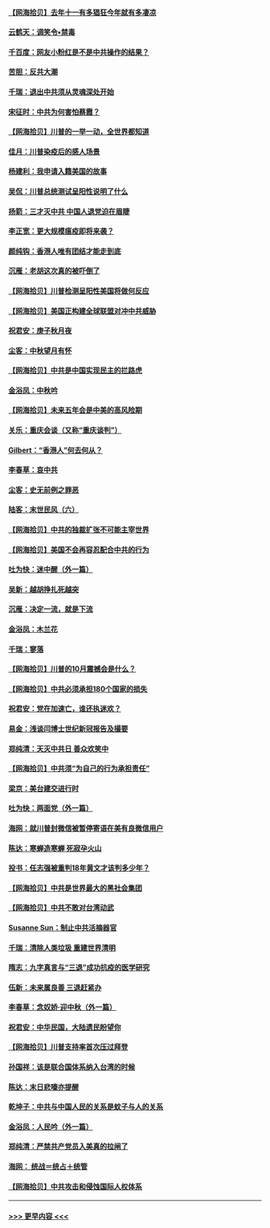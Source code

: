 #### [【网海拾贝】去年十一有多猖狂今年就有多凄凉](../pages/nsc993/n12463649.md?t=10091751) 
#### [云鹤天：调笑令▪禁毒](../pages/nsc993/n12462975.md?t=10091751) 
#### [千百度：网友小粉红是不是中共操作的结果？](../pages/nsc993/n12461025.md?t=10091751) 
#### [苦胆：反共大潮](../pages/nsc993/n12459469.md?t=10091751) 
#### [千瑞：退出中共须从灵魂深处开始](../pages/nsc993/n12459437.md?t=10091751) 
#### [宋征时：中共为何害怕蔡霞？](../pages/nsc993/n12459097.md?t=10091751) 
#### [【网海拾贝】川普的一举一动，全世界都知道](../pages/nsc993/n12458825.md?t=10091751) 
#### [佳月：川普染疫后的感人场景](../pages/nsc993/n12456994.md?t=10091751) 
#### [杨建利：我申请入籍美国的故事](../pages/nsc993/n12455635.md?t=10091751) 
#### [吴侃：川普总统测试呈阳性说明了什么](../pages/nsc993/n12451869.md?t=10091751) 
#### [扬箭：三才灭中共 中国人退党迫在眉睫](../pages/nsc993/n12451842.md?t=10091751) 
#### [李正宽：更大规模瘟疫即将来袭？](../pages/nsc993/n12451455.md?t=10091751) 
#### [颜纯钩：香港人唯有团结才能走到底](../pages/nsc993/n12450870.md?t=10091751) 
#### [沉雁：老胡这次真的被吓倒了](../pages/nsc993/n12449796.md?t=10091751) 
#### [【网海拾贝】川普检测呈阳性美国将做何反应](../pages/nsc993/n12449042.md?t=10091751) 
#### [【网海拾贝】美国正构建全球联盟对冲中共威胁](../pages/nsc993/n12446580.md?t=10091751) 
#### [祝君安：庚子秋月夜](../pages/nsc993/n12445870.md?t=10091751) 
#### [尘客：中秋望月有怀](../pages/nsc993/n12444632.md?t=10091751) 
#### [【网海拾贝】中共是中国实现民主的拦路虎](../pages/nsc993/n12443573.md?t=10091751) 
#### [金浴凤：中秋吟](../pages/nsc993/n12441773.md?t=10091751) 
#### [【网海拾贝】未来五年会是中美的高风险期](../pages/nsc993/n12440760.md?t=10091751) 
#### [关乐：重庆会谈（又称“重庆谈判”）](../pages/nsc993/n12437525.md?t=10091751) 
#### [Gilbert：“香港人”何去何从？](../pages/nsc993/n12435894.md?t=10091751) 
#### [李春草：哀中共](../pages/nsc993/n12435874.md?t=10091751) 
#### [尘客：史无前例之罪恶](../pages/nsc993/n12435762.md?t=10091751) 
#### [陆客：末世民风（六）](../pages/nsc993/n12435354.md?t=10091751) 
#### [【网海拾贝】中共的独裁扩张不可能主宰世界](../pages/nsc993/n12435151.md?t=10091751) 
#### [【网海拾贝】美国不会再容忍配合中共的行为](../pages/nsc993/n12433808.md?t=10091751) 
#### [吐为快：迷中醒（外一篇）](../pages/nsc993/n12433585.md?t=10091751) 
#### [吴新：越胡挣扎死越突](../pages/nsc993/n12433562.md?t=10091751) 
#### [沉雁：决定一流，就是下流](../pages/nsc993/n12432128.md?t=10091751) 
#### [金浴凤：木兰花](../pages/nsc993/n12432124.md?t=10091751) 
#### [千瑞：寥落](../pages/nsc993/n12432071.md?t=10091751) 
#### [【网海拾贝】川普的10月震撼会是什么？](../pages/nsc993/n12431624.md?t=10091751) 
#### [【网海拾贝】中共必须承担180个国家的损失](../pages/nsc993/n12428893.md?t=10091751) 
#### [祝君安：党在加速亡，谁还执迷欢？](../pages/nsc993/n12428652.md?t=10091751) 
#### [易金：浅谈闫博士世纪新冠报告及撮要](../pages/nsc993/n12426822.md?t=10091751) 
#### [郑纯清：天灭中共日 善众欢笑中](../pages/nsc993/n12426784.md?t=10091751) 
#### [【网海拾贝】中共须“为自己的行为承担责任”](../pages/nsc993/n12426067.md?t=10091751) 
#### [梁京：美台建交进行时](../pages/nsc993/n12424066.md?t=10091751) 
#### [吐为快：两面党（外一篇）](../pages/nsc993/n12424043.md?t=10091751) 
#### [海网：就川普封微信被暂停寄语在美有良微信用户](../pages/nsc993/n12424021.md?t=10091751) 
#### [陈达：寒蝉造寒蝉 死寂孕火山](../pages/nsc993/n12423958.md?t=10091751) 
#### [投书：任志强被重判18年黄文才该判多少年？](../pages/nsc993/n12423672.md?t=10091751) 
#### [【网海拾贝】中共是世界最大的黑社会集团](../pages/nsc993/n12423543.md?t=10091751) 
#### [【网海拾贝】中共不敢对台湾动武](../pages/nsc993/n12421418.md?t=10091751) 
#### [Susanne Sun：制止中共活摘器官](../pages/nsc993/n12419654.md?t=10091751) 
#### [千瑞：清除人类垃圾 重建世界清明](../pages/nsc993/n12419414.md?t=10091751) 
#### [隋志：九字真言与“三退”成功抗疫的医学研究](../pages/nsc993/n12419248.md?t=10091751) 
#### [伍新：未来属良善 三退赶紧办](../pages/nsc993/n12418496.md?t=10091751) 
#### [李春草：念奴娇·迎中秋（外一篇）](../pages/nsc993/n12418465.md?t=10091751) 
#### [祝君安：中华民国，大陆遗民盼望你](../pages/nsc993/n12418089.md?t=10091751) 
#### [【网海拾贝】川普支持率首次压过拜登](../pages/nsc993/n12418050.md?t=10091751) 
#### [孙国祥：该是联合国体系纳入台湾的时候](../pages/nsc993/n12417369.md?t=10091751) 
#### [陈达：末日悲嚎亦提醒](../pages/nsc993/n12416736.md?t=10091751) 
#### [乾坤子：中共与中国人民的关系是蚊子与人的关系](../pages/nsc993/n12416632.md?t=10091751) 
#### [金浴凤：人民吟（外一篇）](../pages/nsc993/n12416567.md?t=10091751) 
#### [郑纯清：严禁共产党员入美真的拉闸了](../pages/nsc993/n12416550.md?t=10091751) 
#### [海网： 统战＝统占＋统管](../pages/nsc993/n12416404.md?t=10091751) 
#### [【网海拾贝】中共攻击和侵蚀国际人权体系](../pages/nsc993/n12416250.md?t=10091751) 

----
#### [ >>> 更早内容 <<< ](../indexes/nsc993-earlier.md)
